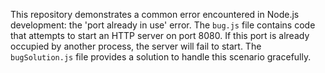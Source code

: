This repository demonstrates a common error encountered in Node.js development: the 'port already in use' error. The `bug.js` file contains code that attempts to start an HTTP server on port 8080. If this port is already occupied by another process, the server will fail to start. The `bugSolution.js` file provides a solution to handle this scenario gracefully.